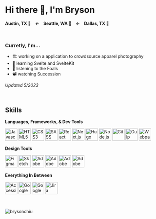 # Hi there 👋, I'm Bryson
**Austin, TX :taco:&emsp;&larr;&emsp;Seattle, WA :evergreen_tree:&emsp;&larr;&emsp;Dallas, TX :cowboy_hat_face:**

<br />

### Curretly, I'm...
- :building_construction: working on a application to crowdsource apparel photography
- :book: learning Svelte and SvelteKit
- :metal: listening to the Foals
- :film_projector: watching Succession

*Updated 5/2023*

<br />

## Skills

**Languages, Frameworks, & Dev Tools**

<a href="https://developer.mozilla.org/en-US/docs/Web/JavaScript" target="_blank"><img src="https://upload.wikimedia.org/wikipedia/commons/thumb/9/99/Unofficial_JavaScript_logo_2.svg/1024px-Unofficial_JavaScript_logo_2.svg.png" alt="Javascript" height="40" width="40" /></a>
<a href="https://developer.mozilla.org/en-US/docs/Glossary/HTML5" target="_blank"><img src="https://upload.wikimedia.org/wikipedia/commons/6/61/HTML5_logo_and_wordmark.svg" alt="HTML5" height="40" width="40" /></a>
<a href="https://developer.mozilla.org/en-US/docs/Web/CSS" target="_blank"><img src="https://upload.wikimedia.org/wikipedia/commons/3/3d/CSS.3.svg" alt="CSS3" height="40" width="40" /></a>
<a href="https://sass-lang.com" target="_blank"><img src="https://cdn.iconscout.com/icon/free/png-512/free-sass-2752078-2284895.png?f=avif&w=512" alt="SASS" height="40" width="40" /></a>
<a href="https://react.dev" target="_blank"><img src="https://upload.wikimedia.org/wikipedia/commons/thumb/a/a7/React-icon.svg/1024px-React-icon.svg.png?20220125121207" alt="React" height="40" width="40" /></a>
<a href="https://nextjs.org" target="_blank"><img src="https://www.svgrepo.com/show/354113/nextjs-icon.svg" alt="Next.js" height="40" width="40" /></a>
<a href="https://gohugo.io" target="_blank"><img src="https://www.svgrepo.com/show/376327/hugo.svg" alt="Hugo" height="40" width="40" /></a>
<a href="https://nodejs.dev/en/" target="_blank"><img src="https://cdn-icons-png.flaticon.com/512/5968/5968322.png" alt="Node.js" height="40" width="40" /></a>
<a href="https://git-scm.com" target="_blank"><img src="https://upload.wikimedia.org/wikipedia/commons/3/3f/Git_icon.svg" alt="Git" height="40" width="40" /></a>
<a href="https://gulpjs.com" target="_blank"><img src="https://seeklogo.com/images/G/gulp-logo-B221657C5B-seeklogo.com.png" alt="Gulp" height="40" width="40" /></a>
<a href="https://webpack.js.org" target="_blank"><img src="https://raw.githubusercontent.com/webpack/media/master/logo/icon.png" alt="Webpack" height="40" width="40" /></a>

**Design Tools**

<a href="https://www.figma.com/" target="_blank"><img src="https://upload.wikimedia.org/wikipedia/commons/3/33/Figma-logo.svg" alt="Figma" height="40" width="40" /></a>
<a href="https://www.sketch.com" target="_blank"><img src="https://upload.wikimedia.org/wikipedia/commons/5/59/Sketch_Logo.svg" alt="Sketch" height="40" width="40" /></a>
<a href="https://www.adobe.com/products/photoshop.html" target="_blank"><img src="https://upload.wikimedia.org/wikipedia/commons/a/af/Adobe_Photoshop_CC_icon.svg" alt="Adobe Photoshohp" height="40" width="40" /></a>
<a href="https://www.adobe.com/products/illustrator.html" target="_blank"><img src="https://upload.wikimedia.org/wikipedia/commons/f/fb/Adobe_Illustrator_CC_icon.svg" alt="Adobe Illustrator" height="40" width="40" /></a>
<a href="https://www.adobe.com/products/indesign.html" target="_blank"><img src="https://upload.wikimedia.org/wikipedia/commons/4/48/Adobe_InDesign_CC_icon.svg" alt="Adobe Indesign" height="40" width="40" /></a>
<a href="https://www.adobe.com/creativecloud.html" target="_blank"><img src="https://upload.wikimedia.org/wikipedia/commons/4/4c/Adobe_Creative_Cloud_rainbow_icon.svg" alt="Adobe Creative Cloud" height="40" width="40" /></a>



**Everything In Between**

<a href="https://www.a11yproject.com" target="_blank"><img src="https://www.inclusionhub.com/hubfs/resource%20logos/A11y%20Project%20logomark.png" alt="Accessibility (A11y)" height="40" width="40" /></a>
<a href="https://marketingplatform.google.com/about/tag-manager/" target="_blank"><img src="https://seeklogo.com/images/G/google-tag-manager-logo-0A964D3D77-seeklogo.com.png" alt="Google Tag Manager" height="40" width="40" /></a>
<a href="https://marketingplatform.google.com/about/analytics/" target="_blank"><img src="https://upload.wikimedia.org/wikipedia/commons/7/77/GAnalytics.svg" alt="Google Analytics" height="40" width="40" /></a>
<a href="https://www.atlassian.com/software/jira" target="_blank"><img src="https://seeklogo.com/images/J/jira-logo-C71F8C0324-seeklogo.com.png" alt="Jira" height="40" width="40" /></a>

<br />

<p><img align="left" src="https://github-readme-stats.vercel.app/api/top-langs?username=brysonchiu&show_icons=true&locale=en&layout=compact" alt="brysonchiu" />



